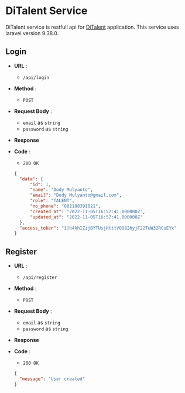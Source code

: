 # DiTalent Service

DiTalent service is restfull api for [DiTalent]('https://github.com/rezacahyono/DiTalentApp') application. 
This service uses laravel version 9.38.0.

## **Login**
+ **URL** :
  + `/api/login`

+ **Method** : 
  + `POST`

+ **Request Body** : 
  + `email` as `string`
  + `password` as `string`

+ **Response**
+ **Code** : 
  + `200 OK`

  ```json
  {
    "data": {
        "id": 1,
        "name": "Dody Mulyanto",
        "email": "Dody Mulyanto@gmail.com",
        "role": "TALENT",
        "no_phone": "082188391021",
        "created_at": "2022-11-05T16:57:41.000000Z",
        "updated_at": "2022-11-05T16:57:41.000000Z"
    },
    "access_token": "1|h4khIZijBYTUsjHtttVQO82hyjF22TuW32RCuEYx"
  }
  ```


## **Register**
+ **URL** :
  + `/api/register`

+ **Method** : 
  + `POST`

+ **Request Body** : 
  + `email` as `string`
  + `password` as `string`

+ **Response**
+ **Code** : 
  + `200 OK`

  ```json
  {
    "message": "User created"
  }
  ```

